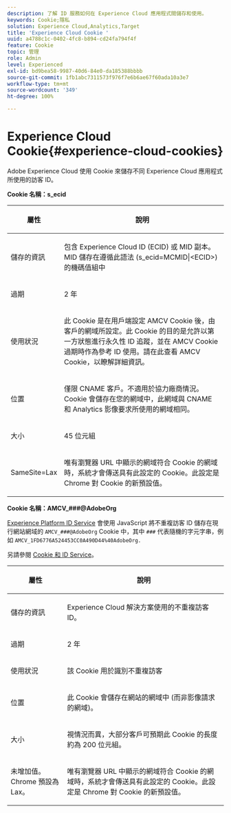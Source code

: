 ```yaml
---
description: 了解 ID 服務如何在 Experience Cloud 應用程式間儲存和使用。
keywords: Cookie;隱私
solution: Experience Cloud,Analytics,Target
title: 'Experience Cloud Cookie '
uuid: a4788c1c-0402-4fc8-b894-cd24fa794f4f
feature: Cookie
topic: 管理
role: Admin
level: Experienced
exl-id: bd9bea58-9987-40d6-84e0-da185388bbbb
source-git-commit: 1fb1abc7311573f976f7e6b6ae67f60ada10a3e7
workflow-type: tm+mt
source-wordcount: '349'
ht-degree: 100%

---
```


# Experience Cloud Cookie{#experience-cloud-cookies}

Adobe Experience Cloud 使用 Cookie 來儲存不同 Experience Cloud 應用程式所使用的訪客 ID。

**Cookie 名稱：s_ecid**

<table id="table_FF4C70D3D4CC425BA65162D5A9504F7D"> 
 <thead> 
  <tr> 
   <th colname="col1" class="entry"> <p>屬性 </p> </th> 
   <th colname="col2" class="entry"> <p>說明 </p> </th> 
  </tr> 
 </thead>
 <tbody> 
  <tr> 
   <td colname="col1"> <p>儲存的資訊 </p> </td> 
   <td colname="col2"> <p> 包含 Experience Cloud ID (ECID) 或 MID 副本。MID 儲存在遵循此語法 (s_ecid=MCMID|&lt;ECID&gt;) 的機碼值組中 </p> </td> 
  </tr> 
  <tr> 
   <td colname="col1"> <p> 過期 </p> </td> 
   <td colname="col2"> <p>2 年 </p> </td> 
  </tr> 
  <tr> 
   <td colname="col1"> <p> 使用狀況 </p> </td> 
   <td colname="col2"> <p>此 Cookie 是在用戶端設定 AMCV Cookie 後，由客戶的網域所設定。此 Cookie 的目的是允許以第一方狀態進行永久性 ID 追蹤，並在 AMCV Cookie 過期時作為參考 ID 使用。請在此查看 AMCV Cookie，以瞭解詳細資訊。 </p> </td> 
  </tr> 
  <tr> 
   <td colname="col1"> <p> 位置 </p> </td> 
   <td colname="col2"> <p>僅限 CNAME 客戶。不適用於協力廠商情況。Cookie 會儲存在您的網域中，此網域與 CNAME 和 Analytics 影像要求所使用的網域相同。 </p> </td> 
  </tr> 
  <tr> 
   <td colname="col1"> <p> 大小 </p> </td> 
   <td colname="col2"> <p>45 位元組 </p> </td> 
  </tr> 
  <tr> 
   <td colname="col1"> <p> SameSite=Lax </p> </td> 
   <td colname="col2"> <p>唯有瀏覽器 URL 中顯示的網域符合 Cookie 的網域時，系統才會傳送具有此設定的 Cookie。此設定是 Chrome 對 Cookie 的新預設值。</p> </td> 
  </tr> 
 </tbody> 
</table>

**Cookie 名稱：AMCV_###@AdobeOrg**

[Experience Platform ID Service](https://experienceleague.adobe.com/docs/id-service/using/home.html?lang=zh-Hant) 會使用 JavaScript 將不重複訪客 ID 儲存在現行網站網域的 `AMCV_###@AdobeOrg` Cookie 中，其中 `###` 代表隨機的字元字串，例如 `AMCV_1FD6776A524453CC0A490D44%40AdobeOrg.`

另請參閱 [Cookie 和 ID Service](https://experienceleague.adobe.com/docs/id-service/using/intro/cookies.html?lang=zh-Hant)。

<table id="table_1883C0836C1E4AF5A262FBF5000C1B11"> 
 <thead> 
  <tr> 
   <th colname="col1" class="entry"> <p>屬性 </p> </th> 
   <th colname="col2" class="entry"> <p>說明 </p> </th> 
  </tr> 
 </thead>
 <tbody> 
  <tr> 
   <td colname="col1"> <p>儲存的資訊 </p> </td> 
   <td colname="col2"> <p> Experience Cloud 解決方案使用的不重複訪客 ID。 </p> </td> 
  </tr> 
  <tr> 
   <td colname="col1"> <p> 過期 </p> </td> 
   <td colname="col2"> <p> 2 年 </p> </td> 
  </tr> 
  <tr> 
   <td colname="col1"> <p> 使用狀況 </p> </td> 
   <td colname="col2"> <p> 該 Cookie 用於識別不重複訪客 </p> </td> 
  </tr> 
  <tr> 
   <td colname="col1"> <p> 位置 </p> </td> 
   <td colname="col2"> <p> 此 Cookie 會儲存在網站的網域中 (而非影像請求的網域)。 </p> </td> 
  </tr> 
  <tr> 
   <td colname="col1"> <p> 大小 </p> </td> 
   <td colname="col2"> <p> 視情況而異，大部分客戶可預期此 Cookie 的長度約為 200 位元組。 </p> </td> 
  </tr> 
  <tr> 
   <td colname="col1"> <p>未增加值。Chrome 預設為 Lax。 </p> </td> 
   <td colname="col2"> <p> 唯有瀏覽器 URL 中顯示的網域符合 Cookie 的網域時，系統才會傳送具有此設定的 Cookie。此設定是 Chrome 對 Cookie 的新預設值。 </p> </td> 
  </tr> 
 </tbody> 
</table>
